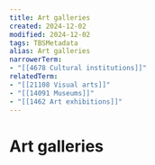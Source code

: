 ```yaml
---
title: Art galleries
created: 2024-12-02
modified: 2024-12-02
tags: TBSMetadata
alias: Art galleries
narrowerTerm:
- "[[4678 Cultural institutions]]"
relatedTerm:
- "[[21108 Visual arts]]"
- "[[14091 Museums]]"
- "[[1462 Art exhibitions]]"
---
```

# Art galleries
